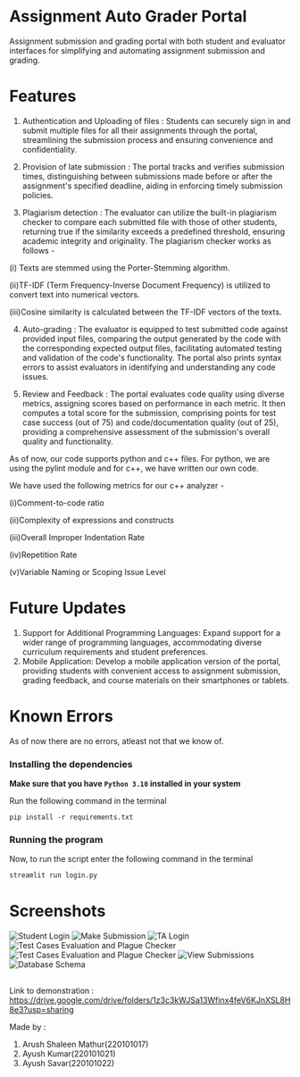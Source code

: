 
# Assignment Auto Grader Portal

Assignment submission and grading portal with both student and evaluator interfaces for simplifying and automating assignment submission and grading.  

# Features


1. Authentication and Uploading of files : Students can securely sign in and submit multiple files for all their assignments through the portal, streamlining the submission process and ensuring convenience and confidentiality.

2. Provision of late submission : The portal tracks and verifies submission times, distinguishing between submissions made before or after the assignment's specified deadline, aiding in enforcing timely submission policies.

3. Plagiarism detection : The evaluator can utilize the built-in plagiarism checker to compare each submitted file with those of other students, returning true if the similarity exceeds a predefined threshold, ensuring academic integrity and originality.
The plagiarism checker works as follows -

(i) Texts are stemmed using the Porter-Stemming algorithm.

(ii)TF-IDF (Term Frequency-Inverse Document Frequency) is utilized to convert text into numerical vectors.

(iii)Cosine similarity is calculated between the TF-IDF vectors of the texts.


4. Auto-grading : The evaluator is equipped to test submitted code against provided input files, comparing the output generated by the code with the corresponding expected output files, facilitating automated testing and validation of the code's functionality. The portal also prints syntax errors to assist evaluators in identifying and understanding any code issues. 

5. Review and Feedback : The portal evaluates code quality using diverse metrics, assigning scores based on performance in each metric. It then computes a total score for the submission, comprising points for test case success (out of 75) and code/documentation quality (out of 25), providing a comprehensive assessment of the submission's overall quality and functionality.

As of now, our code supports python and c++ files. For python, we are using the pylint module and for c++, we have written our own code.

We have used the following metrics for our c++ analyzer -

(i)Comment-to-code ratio

(ii)Complexity of expressions and constructs

(iii)Overall Improper Indentation Rate

(iv)Repetition Rate

(v)Variable Naming or Scoping Issue Level




# Future Updates

1. Support for Additional Programming Languages: Expand support for a wider range of programming languages, accommodating diverse curriculum requirements and student preferences.
2. Mobile Application: Develop a mobile application version of the portal, providing students with convenient access to assignment submission, grading feedback, and course materials on their smartphones or tablets.

# Known Errors
As of now there are no errors, atleast not that we know of.

### Installing the dependencies
**Make sure that you have `Python 3.10` installed in your system**

Run the following command in the terminal
```
pip install -r requirements.txt
```


### Running the program
Now, to run the script enter the following command in the terminal
```bash
streamlit run login.py
```

# Screenshots

![Student Login](./images/1.png)
![Make Submission](./images/2.png)
![TA Login](./images/3.png)
![Test Cases Evaluation and Plague Checker](./images/4.png)
![Test Cases Evaluation and Plague Checker](./images/5.png)
![View Submissions](./images/6.png)
![Database Schema](./images/7.png)
##
Link to demonstration : https://drive.google.com/drive/folders/1z3c3kWJSa13Wfinx4feV6KJnXSL8H8e3?usp=sharing 

Made by : 
1. Arush Shaleen Mathur(220101017)
2. Ayush Kumar(220101021)
3. Ayush Savar(220101022)

